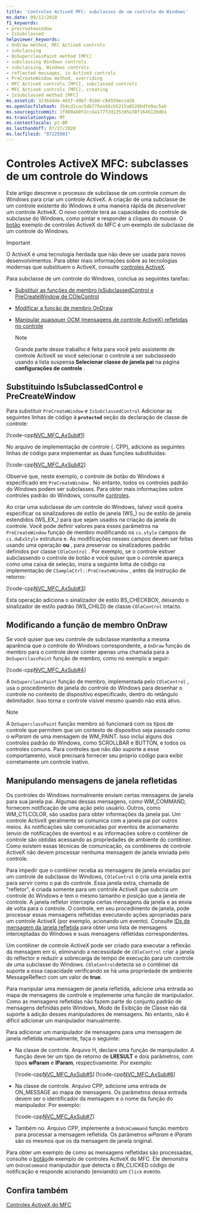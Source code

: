 ```yaml
---
title: 'Controles ActiveX MFC: subclasses de um controle do Windows'
ms.date: 09/12/2018
f1_keywords:
- precreatewindow
- IsSubclassed
helpviewer_keywords:
- OnDraw method, MFC ActiveX controls
- subclassing
- DoSuperclassPaint method [MFC]
- subclassing Windows controls
- subclassing, Windows controls
- reflected messages, in ActiveX controls
- PreCreateWindow method, overriding
- MFC ActiveX controls [MFC], subclassed controls
- MFC ActiveX controls [MFC], creating
- IsSubclassed method [MFC]
ms.assetid: 3236d4de-401f-49b7-918d-c84559ecc426
ms.openlocfilehash: 354cd1cac5db775ea56cb5215a8528bdfe9ac5ab
ms.sourcegitcommit: 1f009ab0f2cc4a177f2d1353d5a38f164612bdb1
ms.translationtype: MT
ms.contentlocale: pt-BR
ms.lasthandoff: 07/27/2020
ms.locfileid: "87225001"
---
```

# <a name="mfc-activex-controls-subclassing-a-windows-control"></a>Controles ActiveX MFC: subclasses de um controle do Windows

Este artigo descreve o processo de subclasse de um controle comum do Windows para criar um controle ActiveX. A criação de uma subclasse de um controle existente do Windows é uma maneira rápida de desenvolver um controle ActiveX. O novo controle terá as capacidades do controle de subclasse do Windows, como pintar e responder a cliques do mouse. O [botão](../overview/visual-cpp-samples.md) exemplo de controles ActiveX do MFC é um exemplo de subclasse de um controle do Windows.

>[!IMPORTANT]
> O ActiveX é uma tecnologia herdada que não deve ser usada para novos desenvolvimentos. Para obter mais informações sobre as tecnologias modernas que substituem o ActiveX, consulte [controles ActiveX](activex-controls.md).

Para subclasse de um controle do Windows, conclua as seguintes tarefas:

- [Substituir as funções de membro IsSubclassedControl e PreCreateWindow de COleControl](#_core_overriding_issubclassedcontrol_and_precreatewindow)

- [Modificar a função de membro OnDraw](#_core_modifying_the_ondraw_member_function)

- [Manipular quaisquer OCM (mensagens de controle ActiveX) refletidas no controle](#_core_handling_reflected_window_messages)

   > [!NOTE]
   > Grande parte desse trabalho é feita para você pelo assistente de controle ActiveX se você selecionar o controle a ser subclassedo usando a lista suspensa **Selecionar classe de janela pai** na página **configurações de controle** .

## <a name="overriding-issubclassedcontrol-and-precreatewindow"></a><a name="_core_overriding_issubclassedcontrol_and_precreatewindow"></a>Substituindo IsSubclassedControl e PreCreateWindow

Para substituir `PreCreateWindow` e `IsSubclassedControl` Adicionar as seguintes linhas de código à **`protected`** seção da declaração de classe de controle:

[!code-cpp[NVC_MFC_AxSub#1](codesnippet/cpp/mfc-activex-controls-subclassing-a-windows-control_1.h)]

No arquivo de implementação de controle (. CPP), adicione as seguintes linhas de código para implementar as duas funções substituídas:

[!code-cpp[NVC_MFC_AxSub#2](codesnippet/cpp/mfc-activex-controls-subclassing-a-windows-control_2.cpp)]

Observe que, neste exemplo, o controle de botão do Windows é especificado em `PreCreateWindow` . No entanto, todos os controles padrão do Windows podem ser subclasses. Para obter mais informações sobre controles padrão do Windows, consulte [controles](controls-mfc.md).

Ao criar uma subclasse de um controle do Windows, talvez você queira especificar os sinalizadores de estilo de janela (WS_) ou de estilo de janela estendidos (WS_EX_) para que sejam usados na criação da janela do controle. Você pode definir valores para esses parâmetros na `PreCreateWindow` função de membro modificando os `cs.style` campos de `cs.dwExStyle` estrutura e. As modificações nesses campos devem ser feitas usando uma operação **ou** , para preservar os sinalizadores padrão definidos por classe `COleControl` . Por exemplo, se o controle estiver subclassendo o controle de botão e você quiser que o controle apareça como uma caixa de seleção, insira a seguinte linha de código na implementação de `CSampleCtrl::PreCreateWindow` , antes da instrução de retorno:

[!code-cpp[NVC_MFC_AxSub#3](codesnippet/cpp/mfc-activex-controls-subclassing-a-windows-control_3.cpp)]

Esta operação adiciona o sinalizador de estilo BS_CHECKBOX, deixando o sinalizador de estilo padrão (WS_CHILD) de classe `COleControl` intacto.

## <a name="modifying-the-ondraw-member-function"></a><a name="_core_modifying_the_ondraw_member_function"></a>Modificando a função de membro OnDraw

Se você quiser que seu controle de subclasse mantenha a mesma aparência que o controle do Windows correspondente, a `OnDraw` função de membro para o controle deve conter apenas uma chamada para a `DoSuperclassPaint` função de membro, como no exemplo a seguir:

[!code-cpp[NVC_MFC_AxSub#4](codesnippet/cpp/mfc-activex-controls-subclassing-a-windows-control_4.cpp)]

A `DoSuperclassPaint` função de membro, implementada pelo `COleControl` , usa o procedimento de janela do controle do Windows para desenhar o controle no contexto de dispositivo especificado, dentro do retângulo delimitador. Isso torna o controle visível mesmo quando não está ativo.

> [!NOTE]
> A `DoSuperclassPaint` função membro só funcionará com os tipos de controle que permitem que um contexto de dispositivo seja passado como o *wParam* de uma mensagem de WM_PAINT. Isso inclui alguns dos controles padrão do Windows, como SCROLLBAR e BUTTON, e todos os controles comuns. Para controles que não dão suporte a esse comportamento, você precisará fornecer seu próprio código para exibir corretamente um controle inativo.

## <a name="handling-reflected-window-messages"></a><a name="_core_handling_reflected_window_messages"></a>Manipulando mensagens de janela refletidas

Os controles do Windows normalmente enviam certas mensagens de janela para sua janela pai. Algumas dessas mensagens, como WM_COMMAND, fornecem notificação de uma ação pelo usuário. Outros, como WM_CTLCOLOR, são usados para obter informações da janela pai. Um controle ActiveX geralmente se comunica com a janela pai por outros meios. As notificações são comunicadas por eventos de acionamento (envio de notificações de eventos) e as informações sobre o contêiner de controle são obtidas acessando as propriedades de ambiente do contêiner. Como existem essas técnicas de comunicação, os contêineres de controle ActiveX não devem processar nenhuma mensagem de janela enviada pelo controle.

Para impedir que o contêiner receba as mensagens de janela enviadas por um controle de subclasse do Windows, `COleControl` o cria uma janela extra para servir como o pai do controle. Essa janela extra, chamada de "refletor", é criada somente para um controle ActiveX que subcria um controle do Windows e tem o mesmo tamanho e posição que a janela de controle. A janela refletor intercepta certas mensagens da janela e as envia de volta para o controle. O controle, em seu procedimento de janela, pode processar essas mensagens refletidas executando ações apropriadas para um controle ActiveX (por exemplo, acionando um evento). Consulte [IDs de mensagem da janela refletida](reflected-window-message-ids.md) para obter uma lista de mensagens interceptadas do Windows e suas mensagens refletidas correspondentes.

Um contêiner de controle ActiveX pode ser criado para executar a reflexão da mensagem em si, eliminando a necessidade de `COleControl` criar a janela do reflector e reduzir a sobrecarga de tempo de execução para um controle de uma subclasse do Windows. `COleControl`detecta se o contêiner dá suporte a essa capacidade verificando se há uma propriedade de ambiente MessageReflect com um valor de **true**.

Para manipular uma mensagem de janela refletida, adicione uma entrada ao mapa de mensagens de controle e implemente uma função de manipulador. Como as mensagens refletidas não fazem parte do conjunto padrão de mensagens definidas pelo Windows, Modo de Exibição de Classe não dá suporte à adição desses manipuladores de mensagens. No entanto, não é difícil adicionar um manipulador manualmente.

Para adicionar um manipulador de mensagens para uma mensagem de janela refletida manualmente, faça o seguinte:

- Na classe de controle. Arquivo H, declare uma função de manipulador. A função deve ter um tipo de retorno de **LRESULT** e dois parâmetros, com tipos **wParam** e **lParam**, respectivamente. Por exemplo:

   [!code-cpp[NVC_MFC_AxSub#5](codesnippet/cpp/mfc-activex-controls-subclassing-a-windows-control_5.h)]
    [!code-cpp[NVC_MFC_AxSub#6](codesnippet/cpp/mfc-activex-controls-subclassing-a-windows-control_6.h)]

- Na classe de controle. Arquivo CPP, adicione uma entrada de ON_MESSAGE ao mapa de mensagens. Os parâmetros dessa entrada devem ser o identificador da mensagem e o nome da função do manipulador. Por exemplo:

   [!code-cpp[NVC_MFC_AxSub#7](codesnippet/cpp/mfc-activex-controls-subclassing-a-windows-control_7.cpp)]

- Também no. Arquivo CPP, implemente a `OnOcmCommand` função membro para processar a mensagem refletida. Os parâmetros *wParam* e *lParam* são os mesmos que os da mensagem de janela original.

Para obter um exemplo de como as mensagens refletidas são processadas, consulte o [botão](../overview/visual-cpp-samples.md)de exemplo de controles ActiveX do MFC. Ele demonstra um `OnOcmCommand` manipulador que detecta o BN_CLICKED código de notificação e responde acionando (enviando) um `Click` evento.

## <a name="see-also"></a>Confira também

[Controles ActiveX do MFC](mfc-activex-controls.md)
